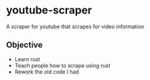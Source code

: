 # youtube-scraper
A scraper for youtube that scrapes for video information

## Objective
- Learn rust
- Teach people how to scrape using rust
- Rework the old code I had
